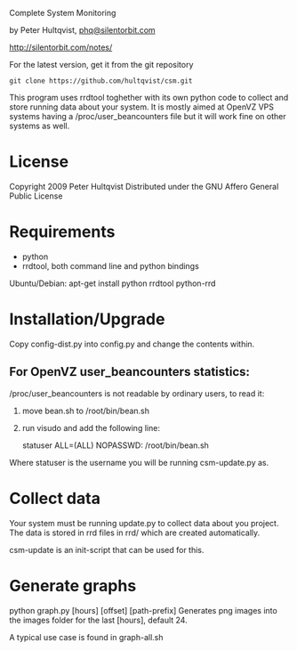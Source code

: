 Complete System Monitoring

by Peter Hultqvist, phq@silentorbit.com

http://silentorbit.com/notes/

For the latest version, get it from the git repository

	git clone https://github.com/hultqvist/csm.git

This program uses rrdtool toghether with its own python code to collect and store running data about your system.
It is mostly aimed at OpenVZ VPS systems having a /proc/user_beancounters file but it will work fine on other systems as well.

# License

Copyright 2009 Peter Hultqvist
Distributed under the GNU Affero General Public License

# Requirements

 * python
 * rrdtool, both command line and python bindings
	
Ubuntu/Debian: apt-get install python rrdtool python-rrd

# Installation/Upgrade

Copy config-dist.py into config.py and change the contents within.

## For OpenVZ user_beancounters statistics:

/proc/user_beancounters is not readable by ordinary users, to read it:

1. move bean.sh to /root/bin/bean.sh

2. run visudo and add the following line:

	statuser            ALL=(ALL)       NOPASSWD: /root/bin/bean.sh

Where statuser is the username you will be running csm-update.py as.

# Collect data

Your system must be running update.py to collect data about you project.
The data is stored in rrd files in rrd/ which are created automatically.
	
csm-update is an init-script that can be used for this.

# Generate graphs

python graph.py [hours] [offset] [path-prefix]
Generates png images into the images folder for the last [hours], default 24.

A typical use case is found in graph-all.sh
